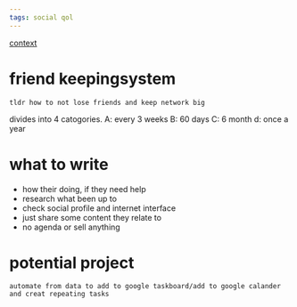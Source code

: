 ```yaml
---
tags: social qol
---
```

[context](https://jakobgreenfeld.com/stay-in-touch)
# friend keepingsystem
    tldr how to not lose friends and keep network big

divides into 4 catogories.
A: every 3 weeks
B: 60 days
C: 6 month
d: once a year
# what to write
- how their doing, if they need help
- research what been up to
- check social profile and internet interface
- just share some content they relate to
- no agenda or sell anything

# potential project
    automate from data to add to google taskboard/add to google calander
    and creat repeating tasks